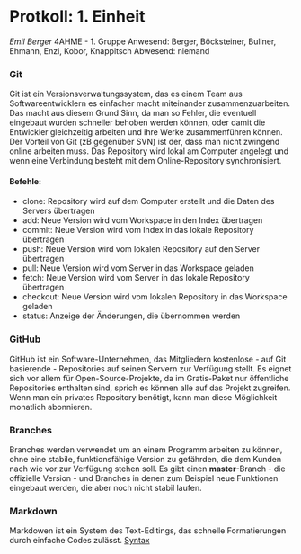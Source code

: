 # Protkoll: 1. Einheit
*Emil Berger*
4AHME - 1. Gruppe
Anwesend: Berger, Böcksteiner, Bullner, Ehmann, Enzi, Kobor, Knappitsch
Abwesend: niemand

### Git
Git ist ein Versionsverwaltungssystem, das es einem Team aus Softwareentwicklern es einfacher macht miteinander zusammenzuarbeiten.
Das macht aus diesem Grund Sinn, da man so Fehler, die eventuell eingebaut wurden schneller behoben werden können, oder damit die Entwickler gleichzeitig arbeiten und ihre Werke zusammenführen können.
Der Vorteil von Git (zB gegenüber SVN) ist der, dass man nicht zwingend online arbeiten muss.
Das Repository wird lokal am Computer angelegt und wenn eine Verbindung besteht mit dem Online-Repository synchronisiert.

#### Befehle:
- clone: Repository wird auf dem Computer erstellt und die Daten des Servers übertragen
- add: Neue Version wird vom Workspace in den Index übertragen
- commit: Neue Version wird vom Index in das lokale Repository übertragen
- push: Neue Version wird vom lokalen Repository auf den Server übertragen
- pull: Neue Version wird vom Server in das Workspace geladen
- fetch: Neue Version wird vom Server in das lokale Repository übertragen
- checkout: Neue Version wird vom lokalen Repository in das Workspace geladen
- status: Anzeige der Änderungen, die übernommen werden

### GitHub
GitHub ist ein Software-Unternehmen, das Mitgliedern kostenlose - auf Git basierende - Repositories auf seinen Servern zur Verfügung stellt.
Es eignet sich vor allem für Open-Source-Projekte, da im Gratis-Paket nur öffentliche Repositories enthalten sind, sprich es können alle auf das Projekt zugreifen.
Wenn man ein privates Repository benötigt, kann man diese Möglichkeit monatlich abonnieren.

### Branches
Branches werden verwendet um an einem Programm arbeiten zu können, ohne eine stabile, funktionsfähige Version zu gefährden, die dem Kunden nach wie vor zur Verfügung stehen soll.
Es gibt einen **master**-Branch - die offizielle Version - und Branches in denen zum Beispiel neue Funktionen eingebaut werden, die aber noch nicht stabil laufen.

### Markdown
Markdowen ist ein System des Text-Editings, das schnelle Formatierungen durch einfache Codes zulässt.
[Syntax](https://github.com/adam-p/markdown-here/wiki/Markdown-Cheatsheet)

